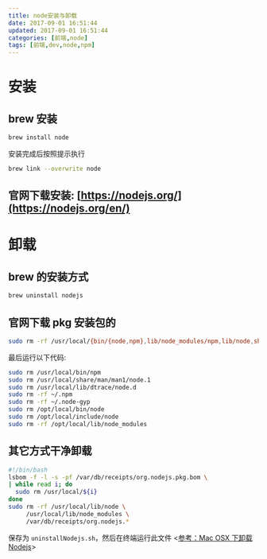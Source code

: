 ```yaml
---
title: node安装与卸载
date: 2017-09-01 16:51:44
updated: 2017-09-01 16:51:44
categories: [前端,node]
tags: [前端,dev,node,npm]
---
```


# 安装

## brew 安装

```bash
brew install node
```

安装完成后按照提示执行

```bash
brew link --overwrite node
```

<!-- more -->

## 官网下载安装: [https://nodejs.org/](https://nodejs.org/en/)

# 卸载

## brew 的安装方式

```bash
brew uninstall nodejs
```

## 官网下载 pkg 安装包的

```bash
sudo rm -rf /usr/local/{bin/{node,npm},lib/node_modules/npm,lib/node,share/man/*/node.*}
```

最后运行以下代码:

```bash
sudo rm /usr/local/bin/npm
sudo rm /usr/local/share/man/man1/node.1
sudo rm /usr/local/lib/dtrace/node.d
sudo rm -rf ~/.npm
sudo rm -rf ~/.node-gyp
sudo rm /opt/local/bin/node
sudo rm /opt/local/include/node
sudo rm -rf /opt/local/lib/node_modules
```

## 其它方式干净卸载

```bash
#!/bin/bash
lsbom -f -l -s -pf /var/db/receipts/org.nodejs.pkg.bom \
| while read i; do
  sudo rm /usr/local/${i}
done
sudo rm -rf /usr/local/lib/node \
     /usr/local/lib/node_modules \
     /var/db/receipts/org.nodejs.*
```

保存为 `uninstallNodejs.sh`，然后在终端运行此文件 <[参考：Mac OSX 下卸载 Nodejs](https://www.tuicool.com/articles/ZreUBr)>

